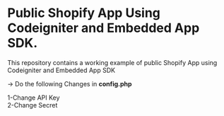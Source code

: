 # Public Shopify App Using Codeigniter and Embedded App SDK.
This repository contains a working example of public Shopify App using Codeigniter and Embedded App SDK


-> Do the following Changes in <strong>config.php</strong>

1-Change API Key<br>
2-Change Secret 
